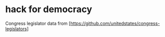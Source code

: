 # hack for democracy
Congress legislator data from [https://github.com/unitedstates/congress-legislators]